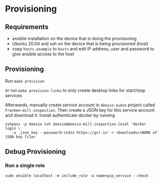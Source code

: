 # Provisioning

## Requirements

- ansible installation on the device that is doing the provisioning 
- Ubuntu 20.04 and ssh on the device that is being provisioned (host)
- copy `hosts.example` to `hosts` and edit IP address, user and password to give ansible access to the host

## Provisioning
Run `make provision`

or run `make provision-links` to only create desktop links for start/stop services

Afterwards, manually create service account in `deevio-aibox` project 
called `Franken-mill-inspection`.
Then create a JSON key for this service account and download it.
Install authenticate docker by running 

```
sshpass -p deevio ssh deevio@deevio-mill-inspection.local 'docker login \
   -u _json_key --password-stdin https://gcr.io' < ~Downloads/<NAME of JSON key file>
```


## Debug Provisioning
### Run a single role
```
sudo ansible localhost -m include_role -a name=gcp_service --check
```